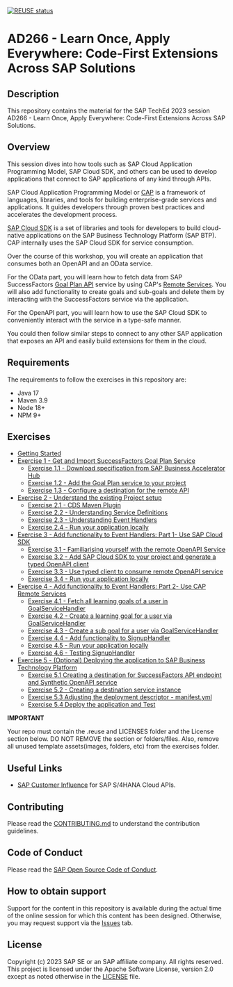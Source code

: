 [![REUSE status](https://api.reuse.software/badge/github.com/SAP-samples/teched2023-AD266)](https://api.reuse.software/info/github.com/SAP-samples/teched2023-AD266)

# AD266 - Learn Once, Apply Everywhere: Code-First Extensions Across SAP Solutions

## Description

This repository contains the material for the SAP TechEd 2023 session AD266 - Learn Once, Apply Everywhere: Code-First Extensions Across SAP Solutions.


## Overview

This session dives into how tools such as SAP Cloud Application Programming Model, SAP Cloud SDK, and others can be used to develop applications that connect to SAP applications of any kind through APIs.

SAP Cloud Application Programming Model or [CAP](https://cap.cloud.sap/docs/) is a framework of languages, libraries, and tools for building enterprise-grade services and applications. 
It guides developers through proven best practices and accelerates the development process. 

[SAP Cloud SDK](https://sap.github.io/cloud-sdk/docs/overview/overview-cloud-sdk) is a set of libraries and tools for developers to build cloud-native applications on the SAP Business Technology Platform (SAP BTP).
CAP internally uses the SAP Cloud SDK for service consumption.

Over the course of this workshop, you will create an application that consumes both an OpenAPI and an OData service. 

For the OData part, you will learn how to fetch data from SAP SuccessFactors [Goal Plan API](https://api.sap.com/api/PerformanceandGoalsPMGM/overview) service by using CAP's [Remote Services](https://cap.cloud.sap/docs/java/remote-services#configuring-remote-services).
You will also add functionality to create goals and sub-goals and delete them by interacting with the SuccessFactors service via the application.

For the OpenAPI part, you will learn how to use the SAP Cloud SDK to conveniently interact with the service in a type-safe manner. 

You could then follow similar steps to connect to any other SAP application that exposes an API and easily build extensions for them in the cloud.

## Requirements

The requirements to follow the exercises in this repository are:

- Java 17
- Maven 3.9
- Node 18+
- NPM 9+

## Exercises

- [Getting Started](exercises/ex0/)
- [Exercise 1 - Get and Import SuccessFactors Goal Plan Service](exercises/ex1/README.md)
    - [Exercise 1.1 - Download specification from SAP Business Accelerator Hub](exercises/ex1/README.md#exercise-11-download-specification-from-sap-business-accelerator-hub)
    - [Exercise 1.2 - Add the Goal Plan service to your project](exercises/ex1/README.md#exercise-12-add-the-goal-plan-service-to-your-project)
    - [Exercise 1.3 - Configure a destination for the remote API](exercises/ex1/README.md#exercise-13-configure-a-destination-for-the-remote-api)
- [Exercise 2 - Understand the existing Project setup](exercises/ex2/README.md)
    - [Exercise 2.1 - CDS Maven Plugin](exercises/ex2/README.md#exercise-21-cds-maven-plugin)
    - [Exercise 2.2 - Understanding Service Definitions](exercises/ex2/README.md#exercise-22-understanding-service-definitions)
    - [Exercise 2.3 - Understanding Event Handlers](exercises/ex2/README.md#exercise-23-understanding-eventhandlers)
    - [Exercise 2.4 - Run your application locally](exercises/ex2/README.md#exercise-24-run-your-application-locally)
- [Exercise 3 - Add functionality to Event Handlers: Part 1- Use SAP Cloud SDK](exercises/ex3/README.md)
  - [Exercise 3.1 - Familiarising yourself with the remote OpenAPI Service](exercises/ex3/README.md#exercise-31---familiarising-yourself-with-the-remote-openapi-service)
  - [Exercise 3.2 - Add SAP Cloud SDK to your project and generate a typed OpenAPI client](exercises/ex3/README.md#exercise-32---add-sap-cloud-sdk-to-your-project-and-generate-a-typed-openapi-client)
  - [Exercise 3.3 - Use typed client to consume remote OpenAPI service](exercises/ex3/README.md#exercise-33---use-typed-client-to-consume-remote-openapi-service)
  - [Exercise 3.4 - Run your application locally](exercises/ex3/README.md#exercise-34---run-your-application-locally)
- [Exercise 4 - Add functionality to Event Handlers: Part 2- Use CAP Remote Services](exercises/ex4/README.md)
  - [Exercise 4.1 - Fetch all learning goals of a user in GoalServiceHandler](exercises/ex4/README.md#exercise-41---fetch-all-learning-goals-of-a-user-in-goalservicehandler)
  - [Exercise 4.2 - Create a learning goal for a user via GoalServiceHandler](exercises/ex4/README.md#exercise-42---create-a-learning-goal-for-a-user-via-goalservicehandler)
  - [Exercise 4.3 - Create a sub goal for a user via GoalServiceHandler](exercises/ex4/README.md#exercise-43---create-a-sub-goal-for-a-user-via-goalservicehandler)
  - [Exercise 4.4 - Add functionality to SignupHandler](exercises/ex4/README.md#exercise-44---add-functionality-to-signuphandler)
  - [Exercise 4.5 - Run your application locally](exercises/ex4/README.md#exercise-45---run-your-application-locally)
  - [Exercise 4.6 - Testing SignupHandler](exercises/ex4/README.md#exercise-46---testing-signuphandler)
- [Exercise 5 - (Optional) Deploying the application to SAP Business Technology Platform](exercises/ex5/README.md)
  - [Exercise 5.1 Creating a destination for SuccessFactors API endpoint and Synthetic OpenAPI service](exercises/ex5/README.md#exercise-51-creating-a-destination-for-successfactors-api-endpoint-and-synthetic-openapi-service)
  - [Exercise 5.2 - Creating a destination service instance](exercises/ex5/README.md#exercise-52-creating-a-destination-service-instance)
  - [Exercise 5.3 Adjusting the deployment descriptor - manifest.yml](exercises/ex5/README.md#exercise-53-adjusting-the-deployment-descriptor---manifestyml)
  - [Exercise 5.4 Deploy the application and Test](exercises/ex5/README.md#exercise-54-deploy-the-application-and-test)

**IMPORTANT**

Your repo must contain the .reuse and LICENSES folder and the License section below. DO NOT REMOVE the section or folders/files. Also, remove all unused template assets(images, folders, etc) from the exercises folder. 

## Useful Links
- [SAP Customer Influence](https://influence.sap.com/sap/ino/#/campaign/1175) for SAP S/4HANA Cloud APIs.

## Contributing
Please read the [CONTRIBUTING.md](./CONTRIBUTING.md) to understand the contribution guidelines.

## Code of Conduct
Please read the [SAP Open Source Code of Conduct](https://github.com/SAP-samples/.github/blob/main/CODE_OF_CONDUCT.md).

## How to obtain support

Support for the content in this repository is available during the actual time of the online session for which this content has been designed. Otherwise, you may request support via the [Issues](../../issues) tab.

## License
Copyright (c) 2023 SAP SE or an SAP affiliate company. All rights reserved. This project is licensed under the Apache Software License, version 2.0 except as noted otherwise in the [LICENSE](LICENSES/Apache-2.0.txt) file.

